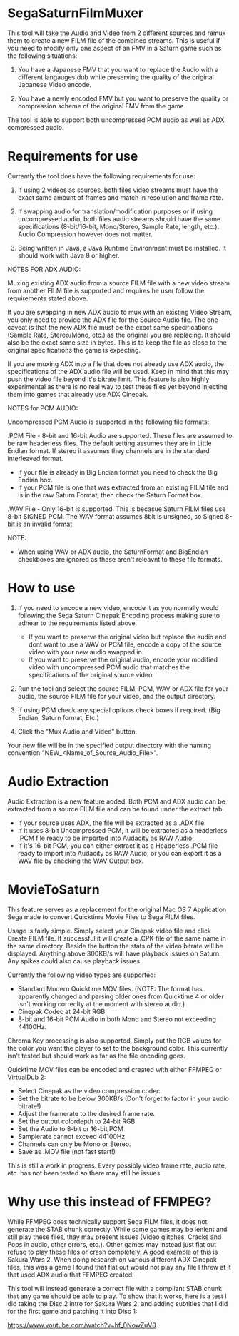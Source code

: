 # SegaSaturnFilmMuxer


This tool will take the Audio and Video from 2 different sources and remux them to create a new FILM file of the combined streams. This is useful if you need to modify only one aspect of an FMV in a Saturn game such as the following situations:

1. You have a Japanese FMV that you want to replace the Audio with a different langauges dub while preserving the quality of the original Japanese Video encode.

2. You have a newly encoded FMV but you want to preserve the quality or compression scheme of the original FMV from the game.
   
The tool is able to support both uncompressed PCM audio as well as ADX compressed audio.


# Requirements for use


Currently the tool does have the following requirements for use:
1. If using 2 videos as sources, both files video streams must have the exact same amount of frames and match in resolution and frame rate.

2. If swapping audio for translation/modification purposes or if using uncompressed audio, both files audio streams should have the same specifications (8-bit/16-bit, Mono/Stereo, Sample Rate, length, etc.). Audio Compression however does not matter.
  
3. Being written in Java, a Java Runtime Environment must be installed. It should work with Java 8 or higher.


NOTES FOR ADX AUDIO:

Muxing existing ADX audio from a source FILM file with a new video stream from another FILM file is supported and requires he user follow the requirements stated above.

If you are swapping in new ADX audio to mux with an existing Video Stream, you only need to provide the ADX file for the Source Audio file. The one caveat is that the new ADX file must be the exact same specifications (Sample Rate, Stereo/Mono, etc.) as the original you are replacing. It should also be the exact same size in bytes. This is to keep the file as close to the original specifications the game is expecting.

If you are muxing ADX into a file that does not already use ADX audio, the specifications of the ADX audio file will be used. Keep in mind that this may push the video file beyond it's bitrate limit. This feature is also highly experimental as there is no real way to test these files yet beyond injecting them into games that already use ADX Cinepak.

NOTES for PCM AUDIO:

Uncompressed PCM Audio is supported in the following file formats:

.PCM File - 8-bit and 16-bit Audio are supported. These files are assumed to be raw headerless files. The default setting assumes they are in Little Endian format. If stereo it assumes they channels are in the standard interleaved format. 

 - If your file is already in Big Endian format you need to check the Big Endian box. 
 - If your PCM file is one that was extracted from an existing FILM file and is in the raw Saturn Format, then check the Saturn Format box.

.WAV File - Only 16-bit is supported. This is becasue Saturn FILM files use 8-bit SIGNED PCM. The WAV format assumes 8bit is unsigned, so Signed 8-bit is an invalid format. 

NOTE: 
 - When using WAV or ADX audio, the SaturnFormat and BigEndian checkboxes are ignored as these aren't releavnt to these file formats.

# How to use

1. If you need to encode a new video, encode it as you normally would following the Sega Saturn Cinepak Encoding process making sure to adhear to the requirements listed above.

    * If you want to preserve the original video but replace the audio and dont want to use a WAV or PCM file, encode a copy of the source video with your new audio swapped in.
    * If you want to preserve the original audio, encode your modified video with uncompressed PCM audio that matches the specifications of the original source video.

2. Run the tool and select the source FILM, PCM, WAV or ADX file for your audio, the source FILM file for your video, and the output directory.

4. If using PCM check any special options check boxes if required. (Big Endian, Saturn format, Etc.)

3. Click the "Mux Audio and Video" button.

Your new file will be in the specified output directory with the naming convention "NEW_<Name_of_Source_Audio_File>".

# Audio Extraction

Audio Extraction is a new feature added. Both PCM and ADX audio can be extracted from a source FILM file and can be found under the extract tab.

* If your source uses ADX, the file will be extracted as a .ADX file.
*  If it uses 8-bit Uncompressed PCM, it will be extracted as a headerless .PCM file ready to be imported into Audacity as RAW Audio.
*  If it's 16-bit PCM, you can either extract it as a Headerless .PCM file ready to import into Audacity as RAW Audio, or you can export it as a WAV file by checking the WAV Output box.

# MovieToSaturn

This feature serves as a replacement for the original Mac OS 7 Application Sega made to convert Quicktime Movie Files to Sega FILM files.

Usage is fairly simple. Simply select your Cinepak video file and click Create FILM file. If successful it will create a .CPK file of the same name in the same directory. Beside the button the stats of the video bitrate will be displayed. Anything above 300KB/s will have playback issues on Saturn. Any spikes could also cause playback issues.

Currently the following video types are supported:

 * Standard Modern Quicktime MOV files. (NOTE: The format has apparently changed and parsing older ones 	from Quicktime 4 or older isn't working correclty at the 	moment with stereo audio.)
 * Cinepak Codec at 24-bit RGB
 * 8-bit and 16-bit PCM Audio in both Mono and Stereo not exceeding 44100Hz.

Chroma Key processing is also supported. Simply put the RGB values for the color you want the player to set to the background color. This currently isn't tested but should work as far as the file encoding goes.

Quicktime MOV files can be encoded and created with either FFMPEG or VirtualDub 2:
 * Select Cinepak as the video compression codec.
 * Set the bitrate to be below 300KB/s (Don't forget to factor in your audio bitrate!)
 * Adjust the framerate to the desired frame rate.
 * Set the output colordepth to 24-bit RGB
 * Set the Audio to 8-bit or 16-bit PCM
 * Samplerate cannot exceed 44100Hz
 * Channels can only be Mono or Stereo.
 * Save as .MOV file (not fast start!)
   
This is still a work in progress. Every possibly video frame rate, audio rate, etc. has not been tested so there may still be issues. 

# Why use this instead of FFMPEG?

While FFMPEG does technically support Sega FILM files, it does not generate the STAB chunk correctly. While some games may be lenient and still play these files, thay may present issues (Video glitches, Cracks and Pops in audio, other errors, etc.). Other games may instead just flat out refuse to play these files or crash completely. A good example of this is Sakura Wars 2. When doing research on various different ADX Cinepak files, this was a game I found that flat out would not play any file I threw at it that used ADX audio that FFMPEG created.

This tool will instead generate a correct file with a compliant STAB chunk that any game should be able to play. To show that it works, here is a test I did taking the Disc 2 intro for Sakura Wars 2, and adding subtitles that I did for the first game and patching it into Disc 1:

https://www.youtube.com/watch?v=hf_0NowZuV8

